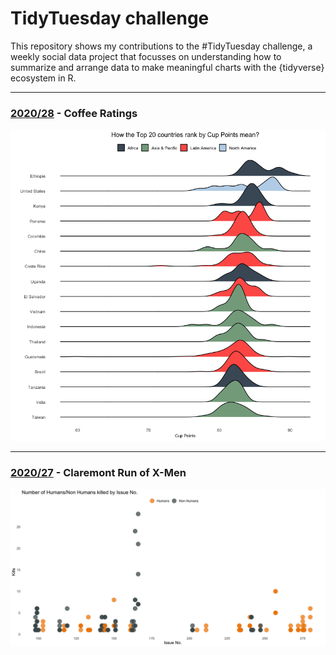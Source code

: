 # TidyTuesday challenge

This repository shows my contributions to the #TidyTuesday challenge, a weekly social data project that focusses on understanding how to summarize and arrange data to make meaningful charts with the {tidyverse} ecosystem in R.

_______
### [2020/28](Scripts/2020_28_coffe_ratings.Rmd) - Coffee Ratings

![Alt text](Images/2020_20_Coffee_Ratings.png?raw=true)

_______
### [2020/27](Scripts/2020_27_X_Men.Rmd) - Claremont Run of X-Men

![Alt text](Images/2020_27_X_Men.png?raw=true)
